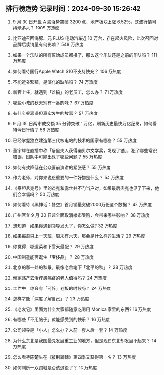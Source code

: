 
## 排行榜趋势 记录时间：2024-09-30 15:26:42
  
  1. 9 月 30 日开盘 A 股强势突破 3200 点，地产板块上涨 6.52％，这波行情可持续多久？ 1905 万热度
    
  2. 比亚迪召回海豚、元 PLUS 电动汽车近 10 万台，存在起火风险，此次召回对品牌后续销量有何影响？ 548 万热度
    
  3. 如果一个乐队的所有原始成员都换了，那么这个乐队还是之前的乐队吗？ 111 万热度
    
  4. 如何看待国行Apple Watch S10不支持快充？ 106 万热度
    
  5. 不能近亲繁殖，是演化的缺陷吗？ 74 万热度
    
  6. 新官上任，就遇到「难搞」的老员工，怎么办？ 71 万热度
    
  7. 哪些小城的秋天别有一番韵味？ 67 万热度
    
  8. 有什么很离谱但真实发生的故事？ 57 万热度
    
  9. 9 月 30 日两市成交额 35 分钟突破 1 万亿，刷新历史最快万亿纪录，如何看待今日行情？ 56 万热度
    
  10. 已经掌握独立建造第三代核电站的技术的国家有哪些？ 55 万热度
    
  11. 董宇辉在直播中称「居里夫人获得诺贝尔文学奖，发现了铀」，犯了哪些常识错误，团队中可能出现了哪些问题？ 55 万热度
    
  12. 如何有效降低在公众面前演讲的紧张感？ 55 万热度
    
  13. 作为老师，对你来说很重要的一件好物是什么？ 54 万热度
    
  14. 《泰坦尼克号》里的杰克和露丝并不门当户对，如果最后杰克也活了下来，他们会幸福吗？ 50 万热度
    
  15. ‌如何看待《黑神话：悟空》首月销量突破2000万份这个数据？ 43 万热度
    
  16. 广州官宣 9 月 30 日起全面取消楼市限购，会带来哪些影响？ 38 万热度
    
  17. 想知道，如果你遇到领导发火了，你怎么做? 32 万热度
    
  18. 如果每周只上一天班，周末有六天，那会是什么样的生活？ 29 万热度
    
  19. 你觉得，哪道菜和下雪天最配？ 29 万热度
    
  20. 中国制造能否诞生「奢侈品」？ 28 万热度
    
  21. 北京的哪一处的秋景，最像老舍笔下「北平的秋」？ 28 万热度
    
  22. 倾家荡产去治疗患癌症的老人值得吗？ 24 万热度
    
  23. 工作中，你会有「可怜」老板的时候吗？ 24 万热度
    
  24. 怎样才能「深度了解自己」？ 23 万热度
    
  25. 《老友记》里面为什么大家都随意吃喝用 Monica 家里的东西? 16 万热度
    
  26. 有哪些「不用脑子」就能感受到的快乐？ 16 万热度
    
  27. 公司领导是「小人」怎么办？人前一套人后一套？ 14 万热度
    
  28. 为什么东北是我国最先发展重工业的地方，但是现在东北却发展不起来？ 14 万热度
    
  29. 怎么看待陈楚生在《披荆斩棘》第四季又获得第一名？ 13 万热度
    
  30. 如何判断一双跑鞋是否该退役了？ 13 万热度
    